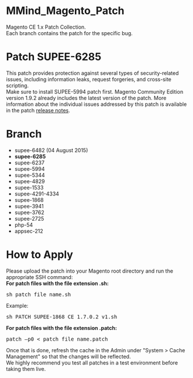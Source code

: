 MMind_Magento_Patch
==================

Magento CE 1.x Patch Collection.<br />
Each branch contains the patch for the specific bug.

# Patch SUPEE-6285

This patch provides protection against several types of security-related issues, including information leaks, request forgeries, and cross-site scripting.<br />
Make sure to install SUPEE-5994 patch first. Magento Community Edition version 1.9.2 already includes the latest version of the patch. More information about the individual issues addressed by this patch is available in the patch [release notes](http://merch.docs.magento.com/ce/user_guide/Magento_Community_Edition_User_Guide.html#magento/patch-releases-2015.html).

# Branch

- supee-6482 (04 August 2015)
- **supee-6285**
- supee-6237
- supee-5994
- supee-5344
- supee-4829
- supee-1533
- supee-4291-4334
- supee-1868
- supee-3941
- supee-3762
- supee-2725
- php-54
- appsec-212

# How to Apply

Please upload the patch into your Magento root directory and run the appropriate SSH command:<br />
**For patch files with the file extension .sh:** 

<pre>
sh patch_file_name.sh
</pre>

Example: 
<pre>
sh PATCH_SUPEE-1868_CE_1.7.0.2_v1.sh
</pre>

**For patch files with the file extension .patch:**

<pre>
patch –p0 < patch_file_name.patch
</pre>

Once that is done, refresh the cache in the Admin under "System > Cache Management" so that the changes will be reflected.<br />
We highly recommend you test all patches in a test environment before taking them live.